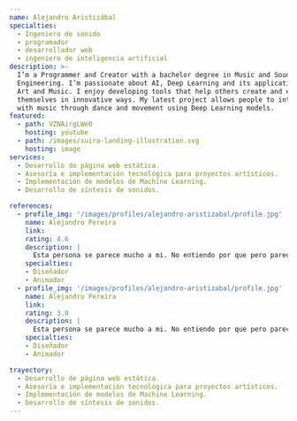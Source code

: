 ```yaml
---
name: Alejandro Aristizábal
specialties:
  - Ingeniero de sonido
  - programador
  - desarrollador web
  - ingeniero de inteligencia artificial
description: >-
  I’m a Programmer and Creator with a bachelor degree in Music and Sound
  Engineering. I’m passionate about AI, Deep Learning and its applications in
  Art and Music. I enjoy developing tools that help others create and express
  themselves in innovative ways. My latest project allows people to interact
  with music through dance and movement using Deep Learning models.
featured:
  - path: VZNAirgLWe0
    hosting: youtube
  - path: /images/suira-landing-illustration.svg
    hosting: image
services:
  - Desarrollo de página web estática.
  - Asesoría e implementación tecnológica para proyectos artísticos.
  - Implementación de modelos de Machine Learning.
  - Desarrollo de síntesis de sonidos.

references:
  - profile_img: '/images/profiles/alejandro-aristizabal/profile.jpg'
    name: Alejandro Pereira
    link:
    rating: 4.6
    description: |
      Esta persona se parece mucho a mi. No entiendo por que pero parece que tiene el mismo estilo y hasta se tomo la foto en el mismo lugar.
    specialties:
    - Diseñador
    - Animador
  - profile_img: '/images/profiles/alejandro-aristizabal/profile.jpg'
    name: Alejandro Pereira
    link:
    rating: 3.8
    description: |
      Esta persona se parece mucho a mi. No entiendo por que pero parece que tiene el mismo estilo y hasta se tomo la foto en el mismo lugar.
    specialties:
    - Diseñador
    - Animador

trayectory:
  - Desarrollo de página web estática.
  - Asesoría e implementación tecnológica para proyectos artísticos.
  - Implementación de modelos de Machine Learning.
  - Desarrollo de síntesis de sonidos.
---
```

